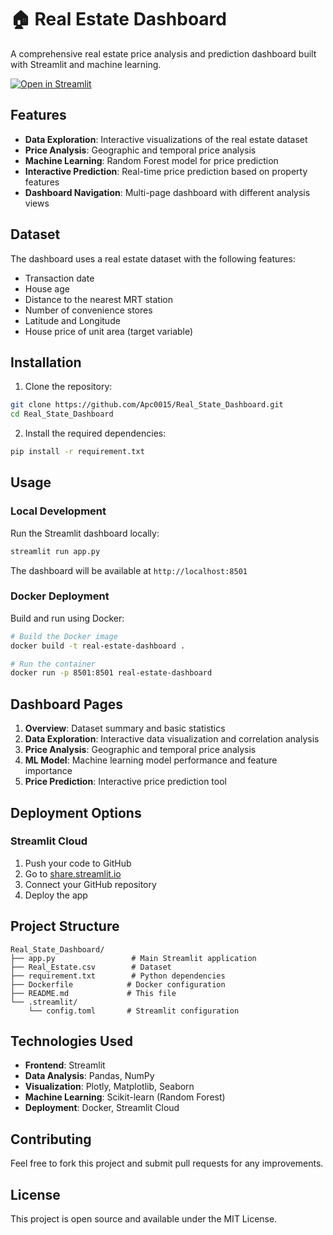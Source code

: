 # 🏠 Real Estate Dashboard

A comprehensive real estate price analysis and prediction dashboard built with Streamlit and machine learning.

[![Open in Streamlit](https://static.streamlit.io/badges/streamlit_badge_black_white.svg)](https://your-app-url.streamlit.app/)

## Features

- **Data Exploration**: Interactive visualizations of the real estate dataset
- **Price Analysis**: Geographic and temporal price analysis
- **Machine Learning**: Random Forest model for price prediction
- **Interactive Prediction**: Real-time price prediction based on property features
- **Dashboard Navigation**: Multi-page dashboard with different analysis views

## Dataset

The dashboard uses a real estate dataset with the following features:
- Transaction date
- House age
- Distance to the nearest MRT station
- Number of convenience stores
- Latitude and Longitude
- House price of unit area (target variable)

## Installation

1. Clone the repository:
```bash
git clone https://github.com/Apc0015/Real_State_Dashboard.git
cd Real_State_Dashboard
```

2. Install the required dependencies:
```bash
pip install -r requirement.txt
```

## Usage

### Local Development
Run the Streamlit dashboard locally:
```bash
streamlit run app.py
```

The dashboard will be available at `http://localhost:8501`

### Docker Deployment
Build and run using Docker:
```bash
# Build the Docker image
docker build -t real-estate-dashboard .

# Run the container
docker run -p 8501:8501 real-estate-dashboard
```

## Dashboard Pages

1. **Overview**: Dataset summary and basic statistics
2. **Data Exploration**: Interactive data visualization and correlation analysis
3. **Price Analysis**: Geographic and temporal price analysis
4. **ML Model**: Machine learning model performance and feature importance
5. **Price Prediction**: Interactive price prediction tool

## Deployment Options

### Streamlit Cloud
1. Push your code to GitHub
2. Go to [share.streamlit.io](https://share.streamlit.io)
3. Connect your GitHub repository
4. Deploy the app

## Project Structure
```
Real_State_Dashboard/
├── app.py                 # Main Streamlit application
├── Real_Estate.csv        # Dataset
├── requirement.txt        # Python dependencies
├── Dockerfile            # Docker configuration
├── README.md             # This file
└── .streamlit/
    └── config.toml       # Streamlit configuration
```

## Technologies Used

- **Frontend**: Streamlit
- **Data Analysis**: Pandas, NumPy
- **Visualization**: Plotly, Matplotlib, Seaborn
- **Machine Learning**: Scikit-learn (Random Forest)
- **Deployment**: Docker, Streamlit Cloud

## Contributing

Feel free to fork this project and submit pull requests for any improvements.

## License

This project is open source and available under the MIT License.
